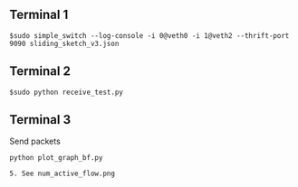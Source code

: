 ## Terminal 1
`$sudo simple_switch --log-console -i 0@veth0 -i 1@veth2 --thrift-port 9090 sliding_sketch_v3.json`


## Terminal 2
`$sudo python receive_test.py`


## Terminal 3
Send packets


`python plot_graph_bf.py`


`5. See num_active_flow.png`